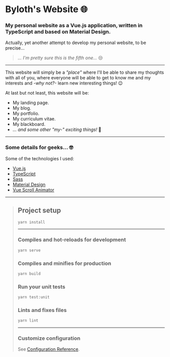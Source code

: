 # Byloth's Website 🌐 #

### My personal website as a Vue.js application, written in TypeScript and based on Material Design. ###

Actually, yet another attempt to develop my personal website, to be precise...

> *... I'm pretty sure this is the fifth one...* 😒

---

This website will simply be a *"place"* where I'll be able to share my thoughts with all of you, where everyone will be able to get to know me and my interests and *-why not?-* learn new interesting things! 😉

At last but not least, this website will be:

* My landing page.
* My blog.
* My portfolio.
* My curriculum vitae.
* My blackboard.
* *... and some other "my-" exciting things!* 🤣

---

### Some details for geeks... 🤓 ###

Some of the technologies I used:

* [Vue.js](https://vuejs.org/)
* [TypeScript](https://www.typescriptlang.org/)
* [Sass](https://sass-lang.com/)
* [Material Design](https://material.io/)
* [Vue Scroll Animator](https://github.com/Byloth/vue-scroll-animator)

---

> ## Project setup ##
>
> ```bash
> yarn install
> ```
>
> ---
>
> ### Compiles and hot-reloads for development ###
>
> ```bash
> yarn serve
> ```
>
> ### Compiles and minifies for production ###
>
> ```bash
> yarn build
> ```
>
> ### Run your unit tests ###
>
> ```bash
> yarn test:unit
> ```
>
> ### Lints and fixes files ###
>
> ```bash
> yarn lint
> ```
>
> ---
>
> ### Customize configuration ###
>
> See [Configuration Reference](https://cli.vuejs.org/config/).
>
